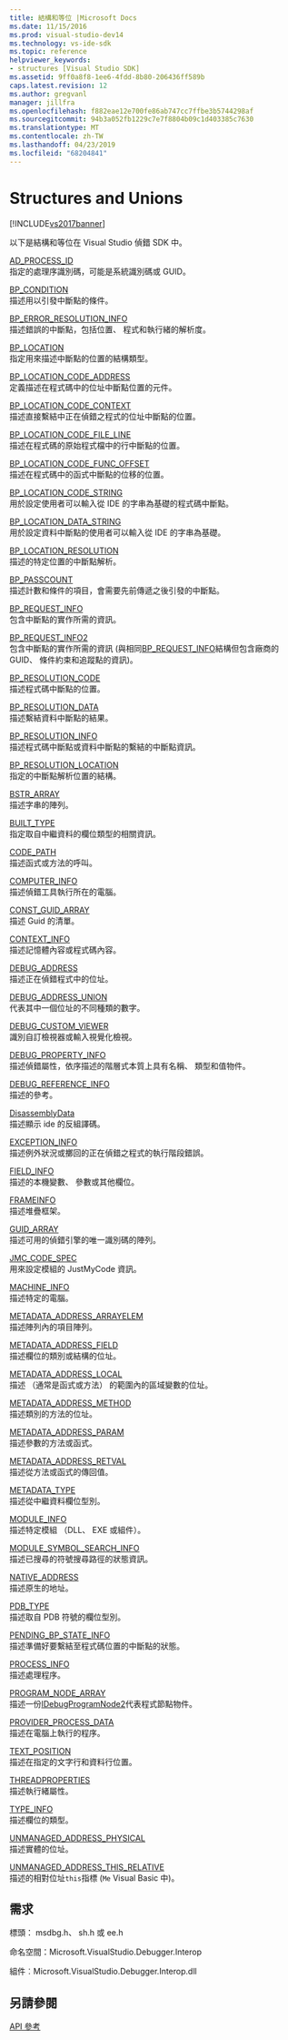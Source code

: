 ```yaml
---
title: 結構和等位 |Microsoft Docs
ms.date: 11/15/2016
ms.prod: visual-studio-dev14
ms.technology: vs-ide-sdk
ms.topic: reference
helpviewer_keywords:
- structures [Visual Studio SDK]
ms.assetid: 9ff0a8f8-1ee6-4fdd-8b80-206436ff589b
caps.latest.revision: 12
ms.author: gregvanl
manager: jillfra
ms.openlocfilehash: f882eae12e700fe86ab747cc7ffbe3b5744298af
ms.sourcegitcommit: 94b3a052fb1229c7e7f8804b09c1d403385c7630
ms.translationtype: MT
ms.contentlocale: zh-TW
ms.lasthandoff: 04/23/2019
ms.locfileid: "68204841"
---
```

# <a name="structures-and-unions"></a>Structures and Unions
[!INCLUDE[vs2017banner](../../../includes/vs2017banner.md)]

以下是結構和等位在 Visual Studio 偵錯 SDK 中。  
  
 [AD_PROCESS_ID](../../../extensibility/debugger/reference/ad-process-id.md)  
 指定的處理序識別碼，可能是系統識別碼或 GUID。  
  
 [BP_CONDITION](../../../extensibility/debugger/reference/bp-condition.md)  
 描述用以引發中斷點的條件。  
  
 [BP_ERROR_RESOLUTION_INFO](../../../extensibility/debugger/reference/bp-error-resolution-info.md)  
 描述錯誤的中斷點，包括位置、 程式和執行緒的解析度。  
  
 [BP_LOCATION](../../../extensibility/debugger/reference/bp-location.md)  
 指定用來描述中斷點的位置的結構類型。  
  
 [BP_LOCATION_CODE_ADDRESS](../../../extensibility/debugger/reference/bp-location-code-address.md)  
 定義描述在程式碼中的位址中斷點位置的元件。  
  
 [BP_LOCATION_CODE_CONTEXT](../../../extensibility/debugger/reference/bp-location-code-context.md)  
 描述直接繫結中正在偵錯之程式的位址中斷點的位置。  
  
 [BP_LOCATION_CODE_FILE_LINE](../../../extensibility/debugger/reference/bp-location-code-file-line.md)  
 描述在程式碼的原始程式檔中的行中斷點的位置。  
  
 [BP_LOCATION_CODE_FUNC_OFFSET](../../../extensibility/debugger/reference/bp-location-code-func-offset.md)  
 描述在程式碼中的函式中斷點的位移的位置。  
  
 [BP_LOCATION_CODE_STRING](../../../extensibility/debugger/reference/bp-location-code-string.md)  
 用於設定使用者可以輸入從 IDE 的字串為基礎的程式碼中斷點。  
  
 [BP_LOCATION_DATA_STRING](../../../extensibility/debugger/reference/bp-location-data-string.md)  
 用於設定資料中斷點的使用者可以輸入從 IDE 的字串為基礎。  
  
 [BP_LOCATION_RESOLUTION](../../../extensibility/debugger/reference/bp-location-resolution.md)  
 描述的特定位置的中斷點解析。  
  
 [BP_PASSCOUNT](../../../extensibility/debugger/reference/bp-passcount.md)  
 描述計數和條件的項目，會需要先前傳遞之後引發的中斷點。  
  
 [BP_REQUEST_INFO](../../../extensibility/debugger/reference/bp-request-info.md)  
 包含中斷點的實作所需的資訊。  
  
 [BP_REQUEST_INFO2](../../../extensibility/debugger/reference/bp-request-info2.md)  
 包含中斷點的實作所需的資訊 (與相同[BP_REQUEST_INFO](../../../extensibility/debugger/reference/bp-request-info.md)結構但包含廠商的 GUID、 條件約束和追蹤點的資訊)。  
  
 [BP_RESOLUTION_CODE](../../../extensibility/debugger/reference/bp-resolution-code.md)  
 描述程式碼中斷點的位置。  
  
 [BP_RESOLUTION_DATA](../../../extensibility/debugger/reference/bp-resolution-data.md)  
 描述繫結資料中斷點的結果。  
  
 [BP_RESOLUTION_INFO](../../../extensibility/debugger/reference/bp-resolution-info.md)  
 描述程式碼中斷點或資料中斷點的繫結的中斷點資訊。  
  
 [BP_RESOLUTION_LOCATION](../../../extensibility/debugger/reference/bp-resolution-location.md)  
 指定的中斷點解析位置的結構。  
  
 [BSTR_ARRAY](../../../extensibility/debugger/reference/bstr-array.md)  
 描述字串的陣列。  
  
 [BUILT_TYPE](../../../extensibility/debugger/reference/built-type.md)  
 指定取自中繼資料的欄位類型的相關資訊。  
  
 [CODE_PATH](../../../extensibility/debugger/reference/code-path.md)  
 描述函式或方法的呼叫。  
  
 [COMPUTER_INFO](../../../extensibility/debugger/reference/computer-info.md)  
 描述偵錯工具執行所在的電腦。  
  
 [CONST_GUID_ARRAY](../../../extensibility/debugger/reference/const-guid-array.md)  
 描述 Guid 的清單。  
  
 [CONTEXT_INFO](../../../extensibility/debugger/reference/context-info.md)  
 描述記憶體內容或程式碼內容。  
  
 [DEBUG_ADDRESS](../../../extensibility/debugger/reference/debug-address.md)  
 描述正在偵錯程式中的位址。  
  
 [DEBUG_ADDRESS_UNION](../../../extensibility/debugger/reference/debug-address-union.md)  
 代表其中一個位址的不同種類的數字。  
  
 [DEBUG_CUSTOM_VIEWER](../../../extensibility/debugger/reference/debug-custom-viewer.md)  
 識別自訂檢視器或輸入視覺化檢視。  
  
 [DEBUG_PROPERTY_INFO](../../../extensibility/debugger/reference/debug-property-info.md)  
 描述偵錯屬性，依序描述的階層式本質上具有名稱、 類型和值物件。  
  
 [DEBUG_REFERENCE_INFO](../../../extensibility/debugger/reference/debug-reference-info.md)  
 描述的參考。  
  
 [DisassemblyData](../../../extensibility/debugger/reference/disassemblydata.md)  
 描述顯示 ide 的反組譯碼。  
  
 [EXCEPTION_INFO](../../../extensibility/debugger/reference/exception-info.md)  
 描述例外狀況或擲回的正在偵錯之程式的執行階段錯誤。  
  
 [FIELD_INFO](../../../extensibility/debugger/reference/field-info.md)  
 描述的本機變數、 參數或其他欄位。  
  
 [FRAMEINFO](../../../extensibility/debugger/reference/frameinfo.md)  
 描述堆疊框架。  
  
 [GUID_ARRAY](../../../extensibility/debugger/reference/guid-array.md)  
 描述可用的偵錯引擎的唯一識別碼的陣列。  
  
 [JMC_CODE_SPEC](../../../extensibility/debugger/reference/jmc-code-spec.md)  
 用來設定模組的 JustMyCode 資訊。  
  
 [MACHINE_INFO](../../../extensibility/debugger/reference/machine-info.md)  
 描述特定的電腦。  
  
 [METADATA_ADDRESS_ARRAYELEM](../../../extensibility/debugger/reference/metadata-address-arrayelem.md)  
 描述陣列內的項目陣列。  
  
 [METADATA_ADDRESS_FIELD](../../../extensibility/debugger/reference/metadata-address-field.md)  
 描述欄位的類別或結構的位址。  
  
 [METADATA_ADDRESS_LOCAL](../../../extensibility/debugger/reference/metadata-address-local.md)  
 描述 （通常是函式或方法） 的範圍內的區域變數的位址。  
  
 [METADATA_ADDRESS_METHOD](../../../extensibility/debugger/reference/metadata-address-method.md)  
 描述類別的方法的位址。  
  
 [METADATA_ADDRESS_PARAM](../../../extensibility/debugger/reference/metadata-address-param.md)  
 描述參數的方法或函式。  
  
 [METADATA_ADDRESS_RETVAL](../../../extensibility/debugger/reference/metadata-address-retval.md)  
 描述從方法或函式的傳回值。  
  
 [METADATA_TYPE](../../../extensibility/debugger/reference/metadata-type.md)  
 描述從中繼資料欄位型別。  
  
 [MODULE_INFO](../../../extensibility/debugger/reference/module-info.md)  
 描述特定模組 （DLL、 EXE 或組件）。  
  
 [MODULE_SYMBOL_SEARCH_INFO](../../../extensibility/debugger/reference/module-symbol-search-info.md)  
 描述已搜尋的符號搜尋路徑的狀態資訊。  
  
 [NATIVE_ADDRESS](../../../extensibility/debugger/reference/native-address.md)  
 描述原生的地址。  
  
 [PDB_TYPE](../../../extensibility/debugger/reference/pdb-type.md)  
 描述取自 PDB 符號的欄位型別。  
  
 [PENDING_BP_STATE_INFO](../../../extensibility/debugger/reference/pending-bp-state-info.md)  
 描述準備好要繫結至程式碼位置的中斷點的狀態。  
  
 [PROCESS_INFO](../../../extensibility/debugger/reference/process-info.md)  
 描述處理程序。  
  
 [PROGRAM_NODE_ARRAY](../../../extensibility/debugger/reference/program-node-array.md)  
 描述一份[IDebugProgramNode2](../../../extensibility/debugger/reference/idebugprogramnode2.md)代表程式節點物件。  
  
 [PROVIDER_PROCESS_DATA](../../../extensibility/debugger/reference/provider-process-data.md)  
 描述在電腦上執行的程序。  
  
 [TEXT_POSITION](../../../extensibility/debugger/reference/text-position.md)  
 描述在指定的文字行和資料行位置。  
  
 [THREADPROPERTIES](../../../extensibility/debugger/reference/threadproperties.md)  
 描述執行緒屬性。  
  
 [TYPE_INFO](../../../extensibility/debugger/reference/type-info.md)  
 描述欄位的類型。  
  
 [UNMANAGED_ADDRESS_PHYSICAL](../../../extensibility/debugger/reference/unmanaged-address-physical.md)  
 描述實體的位址。  
  
 [UNMANAGED_ADDRESS_THIS_RELATIVE](../../../extensibility/debugger/reference/unmanaged-address-this-relative.md)  
 描述的相對位址`this`指標 (`Me` Visual Basic 中)。  
  
## <a name="requirements"></a>需求  
 標頭： msdbg.h、 sh.h 或 ee.h  
  
 命名空間：Microsoft.VisualStudio.Debugger.Interop  
  
 組件︰Microsoft.VisualStudio.Debugger.Interop.dll  
  
## <a name="see-also"></a>另請參閱  
 [API 參考](../../../extensibility/debugger/reference/api-reference-visual-studio-debugging.md)
